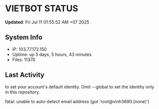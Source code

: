 # VIETBOT STATUS
**Updated**: Fri Jul 11 01:55:52 AM +07 2025

## System Info
- IP: 103.77.172.150
- Uptime: up 5 days, 5 hours, 43 minutes
- Files: 11370

## Last Activity

to set your account's default identity.
Omit --global to set the identity only in this repository.

fatal: unable to auto-detect email address (got 'root@vinh3690.(none)')
